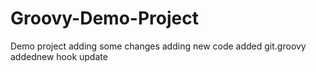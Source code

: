 # Groovy-Demo-Project
Demo project
adding some changes 
adding new code
added git.groovy
addednew hook update
